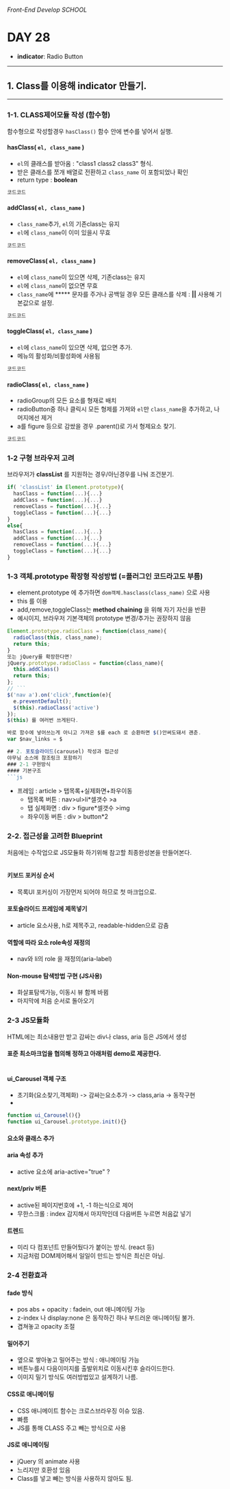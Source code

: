 ###### Front-End Develop SCHOOL

# DAY 28
- __indicator__: Radio Button


<!-- ---
## 1. indicator
인스턴스를 생성해야만 쓸 수 있는 메서드를 의미한다. <-> static메서드, 클래스 메서드
--- -->


<!-- ### 1-1. 요소의 스타일 설정(복습) : jQueryObj.`css()`
- http://api.jquery.com/css/
- 여러 요소를 가져와 속성값을 순회하며 변경하는 예제
```js
코드코드
```
#### CSS속성 하나 가져오기 .css( `'CSS속성제목'` );
  - r -->



---

## 1. Class를 이용해 indicator 만들기.

---
### 1-1. CLASS제어모듈 작성 (함수형)
함수형으로 작성할경우 `hasClass()` 함수 안에 변수를 넣어서 실행.
#### hasClass( `el, class_name` )
- `el`의 클래스를 받아옴 : "class1 class2 class3" 형식.
- 받은 클래스를 쪼개 배열로 전환하고 `class_name` 이 포함되었나 확인
- return type : **boolean**
```js
코드코드
```
#### addClass( `el, class_name` )
- `class_name`추가, `el`의 기존class는 유지
- `el`에 `class_name`이 이미 있을시 무효
```js
코드코드
```
#### removeClass( `el, class_name` )
- `el`에 `class_name`이 있으면 삭제, 기존class는 유지
- `el`에 `class_name`이 없으면 무효
- `class_name`에 ***** 문자를 주거나 공백일 경우 모든 클래스를 삭제 : **||** 사용해 기본값으로 설정.
```js
코드코드
```
#### toggleClass( `el, class_name` )
- `el`에 `class_name`이  있으면 삭제, 없으면 추가.
- 메뉴의 활성화/비활성화에 사용됨
```js
코드코드
```
#### radioClass( `el, class_name` )
- radioGroup의 모든 요소를 형재로 배치
- radioButton중 하나 클릭시 모든 형제를 가져와 `el`만 `class_name`을 추가하고, 나머지에선 제거
- a를 figure 등으로 감쌌을 경우 .parent()로 가서 형제요소 찾기.
```js
코드코드
```
### 1-2 구형 브라우저 고려
브라우저가 **classList** 를 지원하는 경우/아닌경우를 나눠 조건분기.
```js
if( 'classList' in Element.prototype){
  hasClass = function(...){...}
  addClass = function(...){...}
  removeClass = function(...){...}
  toggleClass = function(...){...}
}
else{
  hasClass = function(...){...}
  addClass = function(...){...}
  removeClass = function(...){...}
  toggleClass = function(...){...}  
}
```
### 1-3 객체.prototype 확장형 작성방법 (=플러그인 코드라고도 부름)
- element.prototype 에 추가하면 `dom객체.hasclass(class_name)` 으로 사용
- this 를 이용
- add,remove,toggleClass는 **method chaining** 을 위해 자기 자신을 반환
- 예시이지, 브라우저 기본객체의 prototype 변경/추가는 권장하지 않음
```js
Element.prototype.radioClass = function(class_name){
  radioClass(this, class_name);
  return this;
}
또는 jQuery를 확장한다면?
jQuery.prototype.radioClass = function(class_name){
  this.addClass()
  return this;
};
// ```
$('nav a').on('click',function(e){
  e.preventDefault();
  $(this).radioClass('active')
});
$(this) 를 여러번 쓰게된다.

바로 함수에 넣어쓰는게 아니고 가져온 $를 each 로 순환하면 $()안써도돼서 괜춘.
var $nav_links = $

## 2. 포토슬라이드(carousel) 작성과 접근성
야무님 소스에 참조링크 포함하기
### 2-1 구현방식
#### 기본구조
```js
```
- 프레임   : article > 탭목록+실제화면+좌우이동
  - 탭목록 버튼   : nav>ul>li*셀갯수 >a
  - 탭 실제화면   : div > figure*셀갯수 >img
  - 좌우이동 버튼 : div > button*2
### 2-2. 접근성을 고려한 Blueprint
처음에는 수작업으로 JS모듈화 하기위해 참고할 최종완성본을 만들어본다.
```js
```
#### 키보드 포커싱 순서
- 목록UI 포커싱이 가장먼저 되어야 하므로 첫 마크업으로.
#### 포토슬라이드 프레임에 제목넣기
- article 요소사용, h로 제목주고, readable-hidden으로 감춤
#### 역할에 따라 요소 role속성 재정의
- nav와 li의 role 을 재정의(aria-label)
#### Non-mouse 탐색방법 구현 (JS사용)
- 화살표탐색가능, 이동시 뷰 함께 바뀜
- 마지막에 처음 순서로 돌아오기
### 2-3 JS모듈화
HTML에는 최소내용만 받고 감싸는 div나 class, aria 등은 JS에서 생성
#### 표준 최소마크업을 협의해 정하고 아래처럼 demo로 제공한다.
```js
```
#### ui_Carousel 객체 구조
- 초기화(요소찾기,객체화) -> 감싸는요소추가 -> class,aria -> 동작구현
-
```js
function ui_Carousel(){}
function ui_Carousel.prototype.init(){}
```
#### 요소와 클래스 추가

#### aria 속성 추가
- active 요소에 aria-active="true" ?

#### next/priv 버튼
- active된 페이지번호에 +1, -1 하는식으로 제어
- 무한스크롤 : index 감지해서 마지막인데 다음버튼 누르면 처음값 넣기
#### 트렌드
- 미리 다 컴포넌트 만들어뒀다가 붙이는 방식. (react 등)
- 지금처럼 DOM제어해서 일일이 만드는 방식은 최신은 아님.

### 2-4 전환효과
#### fade 방식
- pos abs + opacity : fadein, out 애니메이팅 가능
- z-index 나 display:none 은 동작하긴 하나 부드러운 애니메이팅 불가.
- 겹쳐놓고 opacity 조절
#### 밀어주기
- 옆으로 쌓아놓고 밀어주는 방식 : 애니메이팅 가능
- 버튼누를시 다음이미지를 출발위치로 이동시킨후 슬라이드한다.
- 이미지 밀기 방식도 여러방법있고 설계하기 나름.
#### CSS로 애니메이팅
- CSS 애니메이트 함수는 크로스브라우징 이슈 있음.
- 빠름
- JS를 통해 CLASS 주고 빼는 방식으로 사용
#### JS로 애니메이팅
- jQuery 의 animate 사용
- 느리지만 호환성 있음
- Class를 넣고 빼는 방식을 사용하지 않아도 됨.
